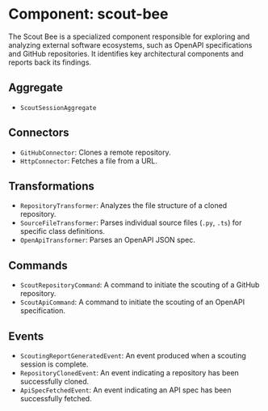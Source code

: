 # Component: scout-bee

The Scout Bee is a specialized component responsible for exploring and analyzing external software ecosystems, such as OpenAPI specifications and GitHub repositories. It identifies key architectural components and reports back its findings.

## Aggregate

- `ScoutSessionAggregate`

## Connectors

- `GitHubConnector`: Clones a remote repository.
- `HttpConnector`: Fetches a file from a URL.

## Transformations

- `RepositoryTransformer`: Analyzes the file structure of a cloned repository.
- `SourceFileTransformer`: Parses individual source files (`.py`, `.ts`) for specific class definitions.
- `OpenApiTransformer`: Parses an OpenAPI JSON spec.

## Commands

- `ScoutRepositoryCommand`: A command to initiate the scouting of a GitHub repository.
- `ScoutApiCommand`: A command to initiate the scouting of an OpenAPI specification.

## Events

- `ScoutingReportGeneratedEvent`: An event produced when a scouting session is complete.
- `RepositoryClonedEvent`: An event indicating a repository has been successfully cloned.
- `ApiSpecFetchedEvent`: An event indicating an API spec has been successfully fetched.
